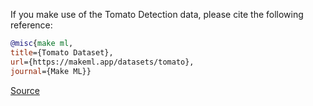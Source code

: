 If you make use of the Tomato Detection data, please cite the following reference:

```bibtex
@misc{make ml,
title={Tomato Dataset},
url={https://makeml.app/datasets/tomato},
journal={Make ML}}
```

[Source](https://www.kaggle.com/datasets/andrewmvd/tomato-detection)
